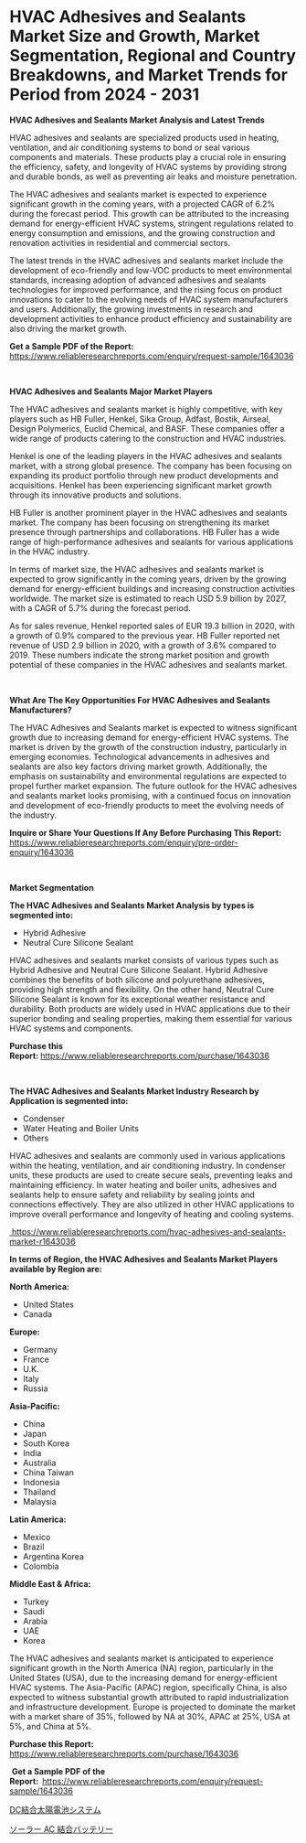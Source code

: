 <p><h1>HVAC Adhesives and Sealants Market Size and Growth, Market Segmentation, Regional and Country Breakdowns, and Market Trends for Period from 2024 -  2031</h1></p><p><strong>HVAC Adhesives and Sealants Market Analysis and Latest Trends</strong></p>
<p><p>HVAC adhesives and sealants are specialized products used in heating, ventilation, and air conditioning systems to bond or seal various components and materials. These products play a crucial role in ensuring the efficiency, safety, and longevity of HVAC systems by providing strong and durable bonds, as well as preventing air leaks and moisture penetration.</p><p>The HVAC adhesives and sealants market is expected to experience significant growth in the coming years, with a projected CAGR of 6.2% during the forecast period. This growth can be attributed to the increasing demand for energy-efficient HVAC systems, stringent regulations related to energy consumption and emissions, and the growing construction and renovation activities in residential and commercial sectors.</p><p>The latest trends in the HVAC adhesives and sealants market include the development of eco-friendly and low-VOC products to meet environmental standards, increasing adoption of advanced adhesives and sealants technologies for improved performance, and the rising focus on product innovations to cater to the evolving needs of HVAC system manufacturers and users. Additionally, the growing investments in research and development activities to enhance product efficiency and sustainability are also driving the market growth.</p></p>
<p><strong>Get a Sample PDF of the Report:&nbsp;</strong> <a href="https://www.reliableresearchreports.com/enquiry/request-sample/1643036">https://www.reliableresearchreports.com/enquiry/request-sample/1643036</a></p>
<p>&nbsp;</p>
<p><strong>HVAC Adhesives and Sealants Major Market Players</strong></p>
<p><p>The HVAC adhesives and sealants market is highly competitive, with key players such as HB Fuller, Henkel, Sika Group, Adfast, Bostik, Airseal, Design Polymerics, Euclid Chemical, and BASF. These companies offer a wide range of products catering to the construction and HVAC industries.</p><p>Henkel is one of the leading players in the HVAC adhesives and sealants market, with a strong global presence. The company has been focusing on expanding its product portfolio through new product developments and acquisitions. Henkel has been experiencing significant market growth through its innovative products and solutions.</p><p>HB Fuller is another prominent player in the HVAC adhesives and sealants market. The company has been focusing on strengthening its market presence through partnerships and collaborations. HB Fuller has a wide range of high-performance adhesives and sealants for various applications in the HVAC industry.</p><p>In terms of market size, the HVAC adhesives and sealants market is expected to grow significantly in the coming years, driven by the growing demand for energy-efficient buildings and increasing construction activities worldwide. The market size is estimated to reach USD 5.9 billion by 2027, with a CAGR of 5.7% during the forecast period.</p><p>As for sales revenue, Henkel reported sales of EUR 19.3 billion in 2020, with a growth of 0.9% compared to the previous year. HB Fuller reported net revenue of USD 2.9 billion in 2020, with a growth of 3.6% compared to 2019. These numbers indicate the strong market position and growth potential of these companies in the HVAC adhesives and sealants market.</p></p>
<p>&nbsp;</p>
<p><strong>What Are The Key Opportunities For HVAC Adhesives and Sealants Manufacturers?</strong></p>
<p><p>The HVAC Adhesives and Sealants market is expected to witness significant growth due to increasing demand for energy-efficient HVAC systems. The market is driven by the growth of the construction industry, particularly in emerging economies. Technological advancements in adhesives and sealants are also key factors driving market growth. Additionally, the emphasis on sustainability and environmental regulations are expected to propel further market expansion. The future outlook for the HVAC adhesives and sealants market looks promising, with a continued focus on innovation and development of eco-friendly products to meet the evolving needs of the industry.</p></p>
<p><strong>Inquire or Share Your Questions If Any Before Purchasing This Report:</strong> <a href="https://www.reliableresearchreports.com/enquiry/pre-order-enquiry/1643036">https://www.reliableresearchreports.com/enquiry/pre-order-enquiry/1643036</a></p>
<p>&nbsp;</p>
<p><strong>Market Segmentation</strong></p>
<p><strong>The HVAC Adhesives and Sealants Market Analysis by types is segmented into:</strong></p>
<p><ul><li>Hybrid Adhesive</li><li>Neutral Cure Silicone Sealant</li></ul></p>
<p><p>HVAC adhesives and sealants market consists of various types such as Hybrid Adhesive and Neutral Cure Silicone Sealant. Hybrid Adhesive combines the benefits of both silicone and polyurethane adhesives, providing high strength and flexibility. On the other hand, Neutral Cure Silicone Sealant is known for its exceptional weather resistance and durability. Both products are widely used in HVAC applications due to their superior bonding and sealing properties, making them essential for various HVAC systems and components.</p></p>
<p><strong>Purchase this Report:&nbsp;</strong><a href="https://www.reliableresearchreports.com/purchase/1643036">https://www.reliableresearchreports.com/purchase/1643036</a></p>
<p>&nbsp;</p>
<p><strong>The HVAC Adhesives and Sealants Market Industry Research by Application is segmented into:</strong></p>
<p><ul><li>Condenser</li><li>Water Heating and Boiler Units</li><li>Others</li></ul></p>
<p><p>HVAC adhesives and sealants are commonly used in various applications within the heating, ventilation, and air conditioning industry. In condenser units, these products are used to create secure seals, preventing leaks and maintaining efficiency. In water heating and boiler units, adhesives and sealants help to ensure safety and reliability by sealing joints and connections effectively. They are also utilized in other HVAC applications to improve overall performance and longevity of heating and cooling systems.</p></p>
<p><a href="https://www.reliableresearchreports.com/hvac-adhesives-and-sealants-market-r1643036">&nbsp;https://www.reliableresearchreports.com/hvac-adhesives-and-sealants-market-r1643036</a></p>
<p><strong>In terms of Region, the HVAC Adhesives and Sealants Market Players available by Region are:</strong></p>
<p>
    <p> <strong> North America: </strong>
        <ul>
            <li>United States</li>
            <li>Canada</li>
        </ul>
        </p> 
    <p> <strong> Europe: </strong>
        <ul>
            <li>Germany</li>
            <li>France</li>
            <li>U.K.</li>
            <li>Italy</li>
            <li>Russia</li>
        </ul>
        </p> 
    <p> <strong> Asia-Pacific: </strong>
        <ul>
            <li>China</li>
            <li>Japan</li>
            <li>South Korea</li>
            <li>India</li>
            <li>Australia</li>
            <li>China Taiwan</li>
            <li>Indonesia</li>
            <li>Thailand</li>
            <li>Malaysia</li>
        </ul>
        </p> 
    <p> <strong> Latin America: </strong>
        <ul>
            <li>Mexico</li>
            <li>Brazil</li>
            <li>Argentina Korea</li>
            <li>Colombia</li>
        </ul>
        </p> 
    <p> <strong> Middle East & Africa: </strong>
        <ul>
            <li>Turkey</li>
            <li>Saudi</li>
            <li>Arabia</li>
            <li>UAE</li>
            <li>Korea</li>
        </ul>
    </p>
    </p>
<p><p>The HVAC adhesives and sealants market is anticipated to experience significant growth in the North America (NA) region, particularly in the United States (USA), due to the increasing demand for energy-efficient HVAC systems. The Asia-Pacific (APAC) region, specifically China, is also expected to witness substantial growth attributed to rapid industrialization and infrastructure development. Europe is projected to dominate the market with a market share of 35%, followed by NA at 30%, APAC at 25%, USA at 5%, and China at 5%.</p></p>
<p><strong>Purchase this Report: </strong><a href="https://www.reliableresearchreports.com/purchase/1643036">https://www.reliableresearchreports.com/purchase/1643036</a></p>
<p>&nbsp;<strong>Get a Sample PDF of the Report:&nbsp;&nbsp;</strong><a href="https://www.reliableresearchreports.com/enquiry/request-sample/1643036">https://www.reliableresearchreports.com/enquiry/request-sample/1643036</a></p>
<p><strong></strong></p>
<p><p><a href="https://github.com/JoanaNitzsche/Market-Research-Report-List-1/blob/main/1158907114020.md">DC結合太陽電池システム</a></p><p><a href="https://github.com/LenoraKris2023/Market-Research-Report-List-1/blob/main/3289413114019.md">ソーラー AC 結合バッテリー</a></p></p>